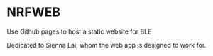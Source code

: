 # NRFWEB
Use Github pages to host a static website for BLE

Dedicated to Sienna Lai, whom the web app is designed to work for.

